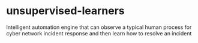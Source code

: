 # unsupervised-learners
Intelligent automation engine that can observe a typical human process for cyber network incident response and then learn how to resolve an incident
